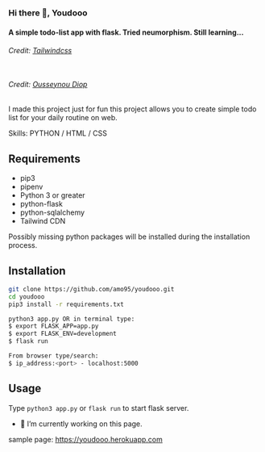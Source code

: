 ### Hi there 👋, Youdooo
#### A simple todo-list app with flask. Tried neumorphism. Still learning...
###### Credit: [Tailwindcss](https://tailwindcss.com/) <br><br>
###### Credit: [Ousseynou Diop](https://github.com/xarala221)

I made this project just for fun this project allows you to create simple todo list for your daily routine on web.

Skills: PYTHON / HTML / CSS

## Requirements
- pip3
- pipenv
- Python 3 or greater
- python-flask
- python-sqlalchemy
- Tailwind CDN

Possibly missing python packages will be installed during the installation process.

## Installation
```bash
git clone https://github.com/amo95/youdooo.git
cd youdooo
pip3 install -r requirements.txt

python3 app.py OR in terminal type:
$ export FLASK_APP=app.py
$ export FLASK_ENV=development
$ flask run

From browser type/search:
$ ip_address:<port> - localhost:5000
```

## Usage
Type ```python3 app.py``` or ```flask run``` to start flask server.

- 🔭 I’m currently working on this page.

sample page: https://youdooo.herokuapp.com

